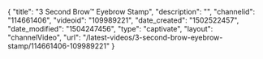 {
    "title": "3 Second Brow&trade; Eyebrow Stamp",
    "description": "",
    "channelid": "114661406",
    "videoid": "109989221",
    "date_created": "1502522457",
    "date_modified": "1504247456",
    "type": "captivate",
    "layout": "channelVideo",
    "url": "\/latest-videos\/3-second-brow-eyebrow-stamp\/114661406-109989221"
}